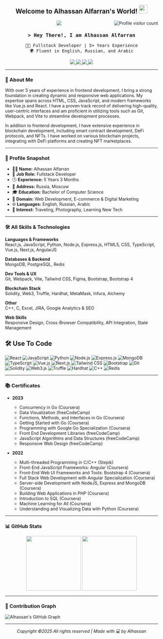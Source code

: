 <h2 align="center">
  Welcome to Alhassan Alfarran's World!
  <img src="https://media.giphy.com/media/hvRJCLFzcasrR4ia7z/giphy.gif" width="28">
</h2>

<!-- Simulated large number of visitors -->
<a href="https://komarev.com/ghpvc/?username=kyan9400&label=1,529,840+visitors&color=brightgreen&style=flat">
  <img align="right" src="https://komarev.com/ghpvc/?username=kyan9400&label=1,529,840+visitors&color=brightgreen&style=flat" alt="Profile visitor count" />
</a>

<p align="center">
  <a href="https://github.com/kyan9400"><img src="https://readme-typing-svg.herokuapp.com/?lines=Fullstack%20Developer;Blockchain%20Engineer;5%2B%20Years%20Experience;Always%20Learning%20New!&center=true&width=500&height=45"></a>
</p>

<h3 align="center">
  <samp>&gt; Hey There!, I am <b>Alhassan Alfarran</b></samp>
</h3>

<p align="center">
  <samp>🧑‍💻 Fullstack Developer | 5+ Years Experience</samp><br/>
  <samp>🌍 Fluent in English, Russian, and Arabic</samp>
</p>

<p align="center">
 <a href="https://kyan.tech" target="blank">
  <img src="https://img.shields.io/badge/Website-DC143C?style=for-the-badge&logo=medium&logoColor=white" />
 </a>
 <a href="https://linkedin.com/in/YOUR-LINKEDIN" target="_blank">
  <img src="https://img.shields.io/badge/LinkedIn-0077B5?style=for-the-badge&logo=linkedin&logoColor=white" />
 </a>
 <a href="https://twitter.com/YOUR-HANDLE" target="_blank">
  <img src="https://img.shields.io/badge/Twitter-1DA1F2?style=for-the-badge&logo=twitter&logoColor=white" />
 </a>
 <a href="mailto:your.email@gmail.com" target="_blank">
  <img src="https://img.shields.io/badge/Email-Contact-green?style=for-the-badge&logo=gmail" />
 </a>
</p>

---

### 👤 About Me

With over 5 years of experience in frontend development, I bring a strong foundation in creating dynamic and responsive web applications. My expertise spans across HTML, CSS, JavaScript, and modern frameworks like Vue.js and React. I have a proven track record of delivering high-quality, user-centric interfaces and am proficient in utilizing tools such as Git, Webpack, and Vite to streamline development processes.

In addition to frontend development, I have extensive experience in blockchain development, including smart contract development, DeFi protocols, and NFTs. I have worked on various blockchain projects, integrating with DeFi platforms and creating NFT marketplaces.

---

### 📄 Profile Snapshot

- 🧑‍💻 **Name:** Alhassan Alfarran  
- 💼 **Job Role:** Fullstack Developer  
- 🕓 **Experience:** 5 Years 3 Months  
- 📍 **Address:** Russia, Moscow  
- 🎓 **Education:** Bachelor of Computer Science  
- 🧠 **Domain:** Web Development, E-commerce & Digital Marketing  
- 🌐 **Languages:** English, Russian, Arabic  
- 🧳 **Interest:** Traveling, Photography, Learning New Tech  

---
### 🛠️ All Skills & Technologies

**Languages & Frameworks**  
React.js, JavaScript, Python, Node.js, Express.js, HTML5, CSS, TypeScript, Vue.js, Next.js, AngularJS

**Databases & Backend**  
MongoDB, PostgreSQL, Redis

**Dev Tools & UX**  
Git, Webpack, Vite, Tailwind CSS, Figma, Bootstrap, Bootstrap 4

**Blockchain Stack**  
Solidity, Web3, Truffle, Hardhat, MetaMask, Infura, Alchemy

**Other**  
C++, C, Excel, JIRA, Google Analytics & SEO

**Web Skills**  
Responsive Design, Cross-Browser Compatibility, API Integration, State Management


## 🛠️ Use To Code

![React](https://img.shields.io/badge/React-61DBFB?style=for-the-badge&logo=react&logoColor=black)
![JavaScript](https://img.shields.io/badge/Javascript-F0DB4F?style=for-the-badge&logo=javascript&logoColor=black)
![Python](https://img.shields.io/badge/Python-3776AB?style=for-the-badge&logo=python&logoColor=white)
![Node.js](https://img.shields.io/badge/Node.js-339933?style=for-the-badge&logo=node-dot-js&logoColor=white)
![Express.js](https://img.shields.io/badge/Express.js-000000?style=for-the-badge&logo=express&logoColor=white)
![MongoDB](https://img.shields.io/badge/MongoDB-4EA94B?style=for-the-badge&logo=mongodb&logoColor=white)
![TypeScript](https://img.shields.io/badge/Typescript-007ACC?style=for-the-badge&logo=typescript)
![Vue.js](https://img.shields.io/badge/Vue.js-4FC08D?style=for-the-badge&logo=vue-dot-js)
![Next.js](https://img.shields.io/badge/Next.js-000000?style=for-the-badge&logo=next-dot-js&logoColor=white)
![Tailwind CSS](https://img.shields.io/badge/Tailwind_CSS-06B6D4?style=for-the-badge&logo=tailwind-css)
![Bootstrap](https://img.shields.io/badge/Bootstrap-563D7C?style=for-the-badge&logo=bootstrap&logoColor=white)
![Git](https://img.shields.io/badge/Git-F05032?style=for-the-badge&logo=git)
![Solidity](https://img.shields.io/badge/Solidity-363636?style=for-the-badge&logo=solidity)
![Web3.js](https://img.shields.io/badge/Web3.js-F16822?style=for-the-badge&logo=web3-dot-js)
![Truffle](https://img.shields.io/badge/Truffle-5E0EE0?style=for-the-badge&logo=truffle)
![Hardhat](https://img.shields.io/badge/Hardhat-F7DF1E?style=for-the-badge&logo=ethereum)
![C++](https://img.shields.io/badge/C++-00599C?style=for-the-badge&logo=c%2b%2b&logoColor=white)
![Redis](https://img.shields.io/badge/Redis-DC382D?style=for-the-badge&logo=redis&logoColor=white)

---

### 📚 Certificates

- **2023**
  - Concurrency in Go (Coursera)
  - Data Visualization (freeCodeCamp)
  - Functions, Methods, and Interfaces in Go (Coursera)
  - Getting Started with Go (Coursera)
  - Programming with Google Go Specialization (Coursera)
  - Front End Development Libraries (freeCodeCamp)
  - JavaScript Algorithms and Data Structures (freeCodeCamp)
  - Responsive Web Design (freeCodeCamp)

- **2022**
  - Multi-threaded Programming in C/C++ (Stepik)
  - Front-End JavaScript Frameworks: Angular (Coursera)
  - Front-End Web UI Frameworks and Tools: Bootstrap 4 (Coursera)
  - Full Stack Web Development with Angular Specialization (Coursera)
  - Server-side Development with NodeJS, Express and MongoDB (Coursera)
  - Building Web Applications in PHP (Coursera)
  - Introduction to SQL (Coursera)
  - Machine Learning for All (Coursera)
  - Understanding and Visualizing Data with Python (Coursera)

---

### 📊 GitHub Stats

<p align="center">
  <img src="https://github-readme-stats.vercel.app/api?username=kyan9400&show_icons=true&theme=react&border_color=7F3FBF&bg_color=0D1117&title_color=F85D7F&icon_color=F8D866" height="180px" />
  <img src="https://github-readme-streak-stats.herokuapp.com?user=kyan9400&theme=radical&border=7F3FBF&background=0D1117" height="180px" />
</p>

---

### 🧠 Contribution Graph

![Alhassan's GitHub Graph](https://github-readme-activity-graph.vercel.app/graph?username=kyan9400&theme=react-dark&bg_color=0D1117&color=7F3FBF&line=7F3FBF&point=7F3FBF&area=true)

---

<p align="center">
  <i>Copyright ©2025 All rights reserved | Made with 💻 by Alhassan</i>
</p>
